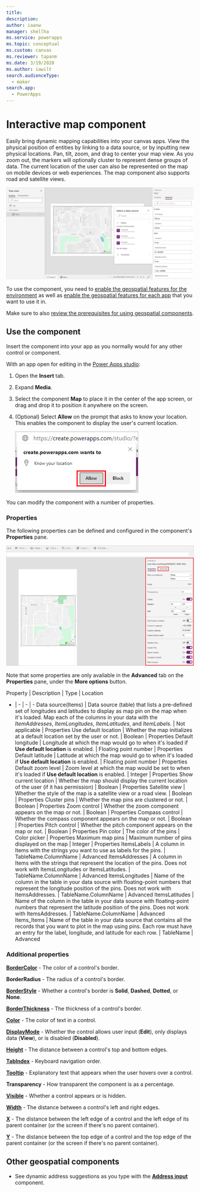```yaml
---
title: 
description: 
author: iaanw
manager: shellha
ms.service: powerapps
ms.topic: conceptual
ms.custom: canvas
ms.reviewer: tapanm
ms.date: 3/19/2020
ms.author: iawilt
search.audienceType: 
  - maker
search.app: 
  - PowerApps
---
```



# Interactive map component

Easily bring dynamic mapping capabilities into your canvas apps. View the physical position of entities by linking to a data source, or by inputting new physical locations. Pan, tilt, zoom, and drag to center your map view. As you zoom out, the markers will optionally cluster to represent dense groups of data. The current location of the user can also be represented on the map on mobile devices or web experiences. The map component also supports road and satellite views.

![](./media/augmented-geospatial/geospatial-map-component.png)

To use the component, you need to [enable the geospatial features for the environment](geospatial-overview.md#enable-the-geospatial-features-for-the-environment) as well as [enable the geospatial features for each app](geospatial-overview.md#enable-the-geospatial-features-for-each-app) that you want to use it in.

Make sure to also [review the prerequisites for using geospatial components](geospatial-overview.md#prerequisites).

## Use the component

Insert the component into your app as you normally would for any other control or component.

With an app open for editing in the [Power Apps studio](https://create.powerapps.com):

1. Open the **Insert** tab.
2. Expand **Media**.
3. Select the component **Map** to place it in the center of the app screen, or drag and drop it to position it anywhere on the screen.
4. (Optional) Select **Allow** on the prompt that asks to know your location. This enables the component to display the user's current location.

    ![Allow highlighted on the window that asks to know your location](./media/geospatial/address-allow.png "Allow highlighted on the window that asks to know your location")

You can modify the component with a number of properties.

### Properties

The following properties can be defined and configured in the component's **Properties** pane.

![](./media/augmented-geospatial/geospatial-controls.png)

Note that some properties are only available in the **Advanced** tab on the **Properties** pane, under the **More options** button.

Property | Description | Type | Location
- | - | - | -
Data source(Items) | Data source (table) that lists a pre-defined set of longitudes and latitudes to display as map pin on the map when it's loaded. Map each of the columns in your data with the *ItemAddresses*, *ItemLongitudes*, *ItemLatitudes*, and *ItemLabels*. | Not applicable | Properties
Use default location | Whether the map initializes at a default location set by the user or not. | Boolean | Properties
Default longitude | Longitude at which the map would go to when it's loaded if **Use default location** is enabled. | Floating point number | Properties
Default latitude | Latitude at which the map would go to when it's loaded if **Use default location** is enabled. | Floating point number | Properties
Default zoom level | Zoom level at which the map would be set to when it's loaded if **Use default location** is enabled. | Integer | Properties
Show current location | Whether the map should display the current location of the user (if it has permission) | Boolean | Properties
Satellite view | Whether the style of the map is a satellite view or a road view. | Boolean | Properties
Cluster pins | Whether the map pins are clustered or not. | Boolean | Properties
Zoom control | Whether the zoom component appears on the map or not. | Boolean | Properties
Compass control | Whether the compass component appears on the map or not. | Boolean | Properties
Pitch control | Whether the pitch component appears on the map or not. | Boolean | Properties
Pin color | The color of the pins | Color picker | Properties
Maximum map pins | Maximum number of pins displayed on the map | Integer | Properties
ItemsLabels | A column in Items with the strings you want to use as labels for the pins. | TableName.ColumnName | Advanced
ItemsAddresses | A column in Items with the strings that represent the location of the pins. Does not work with ItemsLongitudes or ItemsLatitudes. | TableName.ColumnName | Advanced
ItemsLongitudes | Name of the column in the table in your data source with floating-point numbers that represent the longitude position of the pins. Does not work with ItemsAddresses. | TableName.ColumnName | Advanced
ItemsLatitudes | Name of the column in the table in your data source with floating-point numbers that represent the latitude position of the pins. Does not work with ItemsAddresses. | TableName.ColumnName | Advanced
Items_Items | Name of the table in your data source that contains all the records that you want to plot in the map using pins. Each row must have an entry for the label, longitude, and latitude for each row. | TableName | Advanced

### Additional properties

**[BorderColor](./controls/properties-color-border.md)** - The color of a control's border.

**BorderRadius** - The radius of a control's border.

**[BorderStyle](./controls/properties-color-border.md)** - Whether a control's border is **Solid**, **Dashed**, **Dotted**, or **None**.

**[BorderThickness](./controls/properties-color-border.md)** - The thickness of a control's border.

**[Color](./controls/properties-color-border.md)** - The color of text in a control.

**[DisplayMode](./controls/properties-core.md)** - Whether the control allows user input (**Edit**), only displays data (**View**), or is disabled (**Disabled**).

**[Height](./controls/properties-size-location.md)** - The distance between a control's top and bottom edges.

**[TabIndex](./controls/properties-accessibility.md)** - Keyboard navigation order.

**[Tooltip](./controls/properties-core.md)** - Explanatory text that appears when the user hovers over a control.

**Transparency** - How transparent the component is as a percentage.

**[Visible](./controls/properties-core.md)** - Whether a control appears or is hidden.

**[Width](./controls/properties-size-location.md)** - The distance between a control's left and right edges.

**[X](./controls/properties-size-location.md)** - The distance between the left edge of a control and the left edge of its parent container (or the screen if there's no parent container).

**[Y](./controls/properties-size-location.md)** - The distance between the top edge of a control and the top edge of the parent container (or the screen if there's no parent container).

## Other geospatial components

- See dynamic address suggestions as you type with the **[Address input](geospatial-component-input-address.md)** component.
